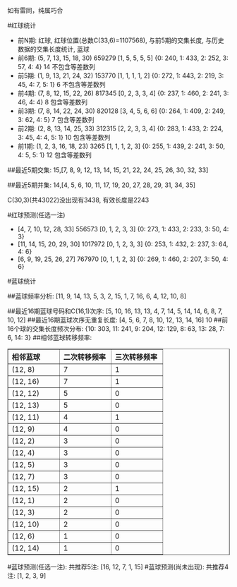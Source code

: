 <!-- 
.. title: 双色球2010013期(2010-01-31)数据分析报告
.. slug: slott-2010013-2010-01-31-report
.. date: 2010-02-01 08:00:00 UTC+08:00
.. tags: Lottery
.. link: 
.. description: 
.. type: text
-->

如有雷同，纯属巧合

<!-- TEASER_END-->

#红球统计

- 前N期: 红球, 红球位置(总数C(33,6)=1107568), 与前5期的交集长度, 与历史数据的交集长度统计, 蓝球
- 前6期: (5, 7, 13, 15, 18, 30) 659279 [1, 5, 5, 5, 5] {0: 240, 1: 433, 2: 252, 3: 57, 4: 4} 14 不包含等差数列
- 前5期: (1, 9, 13, 21, 24, 32) 153770 [1, 1, 1, 1, 2] {0: 272, 1: 443, 2: 219, 3: 45, 4: 7, 5: 1} 6 不包含等差数列
- 前4期: (7, 8, 12, 15, 22, 26) 817345 [0, 2, 3, 3, 4] {0: 237, 1: 460, 2: 241, 3: 46, 4: 4} 8 包含等差数列
- 前3期: (7, 8, 14, 22, 24, 30) 820128 [3, 4, 5, 6, 6] {0: 264, 1: 409, 2: 249, 3: 62, 4: 5} 7 包含等差数列
- 前2期: (2, 8, 13, 14, 25, 33) 312315 [2, 2, 3, 3, 4] {0: 283, 1: 433, 2: 224, 3: 45, 4: 4, 5: 1} 10 包含等差数列
- 前1期: (1, 2, 3, 16, 18, 23) 3265 [1, 1, 1, 2, 3] {0: 255, 1: 439, 2: 241, 3: 50, 4: 5, 5: 1} 12 包含等差数列

##最近5期交集:
15,[7, 8, 9, 12, 13, 14, 15, 21, 22, 24, 25, 26, 30, 32, 33]

##最近5期并集:
14,[4, 5, 6, 10, 11, 17, 19, 20, 27, 28, 29, 31, 34, 35]

C(30,3)(共43022)没出现有3438, 
有效长度是2243

#红球预测(任选一注)

- [4, 7, 10, 12, 28, 33] 556573 [0, 1, 2, 3, 3] {0: 273, 1: 433, 2: 233, 3: 50, 4: 3}
- [11, 14, 15, 20, 29, 30] 1017972 [0, 1, 2, 3, 3] {0: 253, 1: 432, 2: 237, 3: 64, 4: 6}
- [6, 9, 19, 25, 26, 27] 767970 [0, 1, 1, 2, 3] {0: 269, 1: 460, 2: 207, 3: 50, 4: 6}

#蓝球统计

##蓝球频率分析:
[11, 9, 14, 13, 5, 3, 2, 15, 1, 7, 16, 6, 4, 12, 10, 8]

##最近16期蓝球号码和C(16,1)次序:
[5, 10, 16, 13, 13, 4, 7, 14, 5, 14, 14, 6, 8, 7, 10, 12]
##最近16期蓝球次序无重复长度:
[4, 5, 6, 7, 8, 10, 12, 13, 14, 16] 10
##前16个球的交集长度频次分布:
{10: 303, 11: 241, 9: 204, 12: 129, 8: 63, 13: 28, 7: 6, 14: 3}
##相邻蓝球转移频率:
<table border="1" class="table table-striped dataframe">
  <thead>
    <tr style="text-align: left;">
      <th style="min-width: 100px;">相邻蓝球</th>
      <th style="min-width: 100px;">二次转移频率</th>
      <th style="min-width: 100px;">三次转移频率</th>
    </tr>
  </thead>
  <tbody>
    <tr>
      <td>  (12, 8)</td>
      <td> 7</td>
      <td> 1</td>
    </tr>
    <tr>
      <td> (12, 16)</td>
      <td> 7</td>
      <td> 1</td>
    </tr>
    <tr>
      <td> (12, 12)</td>
      <td> 5</td>
      <td> 0</td>
    </tr>
    <tr>
      <td> (12, 13)</td>
      <td> 5</td>
      <td> 0</td>
    </tr>
    <tr>
      <td> (12, 11)</td>
      <td> 4</td>
      <td> 1</td>
    </tr>
    <tr>
      <td>  (12, 9)</td>
      <td> 4</td>
      <td> 0</td>
    </tr>
    <tr>
      <td>  (12, 2)</td>
      <td> 3</td>
      <td> 0</td>
    </tr>
    <tr>
      <td>  (12, 4)</td>
      <td> 3</td>
      <td> 0</td>
    </tr>
    <tr>
      <td>  (12, 5)</td>
      <td> 3</td>
      <td> 0</td>
    </tr>
    <tr>
      <td>  (12, 7)</td>
      <td> 3</td>
      <td> 0</td>
    </tr>
    <tr>
      <td> (12, 15)</td>
      <td> 2</td>
      <td> 1</td>
    </tr>
    <tr>
      <td>  (12, 1)</td>
      <td> 2</td>
      <td> 0</td>
    </tr>
    <tr>
      <td>  (12, 3)</td>
      <td> 2</td>
      <td> 0</td>
    </tr>
    <tr>
      <td> (12, 10)</td>
      <td> 2</td>
      <td> 0</td>
    </tr>
    <tr>
      <td>  (12, 6)</td>
      <td> 1</td>
      <td> 0</td>
    </tr>
    <tr>
      <td> (12, 14)</td>
      <td> 1</td>
      <td> 0</td>
    </tr>
  </tbody>
</table>
#蓝球预测(任选一注):
共推荐5注: [16, 12, 7, 1, 15]
#蓝球预测(尚未出现):
共推荐4注: [1, 2, 3, 9]

